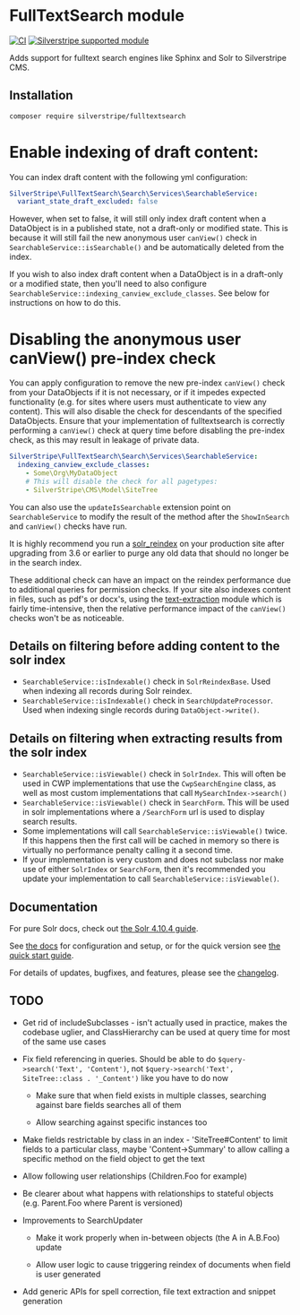 # FullTextSearch module

[![CI](https://github.com/silverstripe/silverstripe-fulltextsearch/actions/workflows/ci.yml/badge.svg)](https://github.com/silverstripe/silverstripe-fulltextsearch/actions/workflows/ci.yml)
[![Silverstripe supported module](https://img.shields.io/badge/silverstripe-supported-0071C4.svg)](https://www.silverstripe.org/software/addons/silverstripe-commercially-supported-module-list/)

Adds support for fulltext search engines like Sphinx and Solr to Silverstripe CMS.

## Installation

```sh
composer require silverstripe/fulltextsearch
```

# Enable indexing of draft content:

You can index draft content with the following yml configuration:

```yaml
SilverStripe\FullTextSearch\Search\Services\SearchableService:
  variant_state_draft_excluded: false
```

However, when set to false, it will still only index draft content when a DataObject is in a published state, not a
draft-only or modified state.  This is because it will still fail the new anonymous user `canView()` check in
`SearchableService::isSearchable()` and be automatically deleted from the index.

If you wish to also index draft content when a DataObject is in a draft-only or a modified state, then you'll need
to also configure `SearchableService::indexing_canview_exclude_classes`.  See below for instructions on how to do this.

# Disabling the anonymous user canView() pre-index check

You can apply configuration to remove the new pre-index `canView()` check from your DataObjects if it is not necessary,
or if it impedes expected functionality (e.g. for sites where users must authenticate to view any content). This will
also disable the check for descendants of the specified DataObjects. Ensure that your implementation of fulltextsearch
is correctly performing a `canView()` check at query time before disabling the pre-index check, as this may result in
leakage of private data.

```yaml
SilverStripe\FullTextSearch\Search\Services\SearchableService:
  indexing_canview_exclude_classes:
    - Some\Org\MyDataObject
    # This will disable the check for all pagetypes:
    - SilverStripe\CMS\Model\SiteTree
```

You can also use the `updateIsSearchable` extension point on `SearchableService` to modify the result of the method
after the `ShowInSearch` and `canView()` checks have run.

It is highly recommend you run a [solr_reindex](https://github.com/silverstripe/silverstripe-fulltextsearch/blob/3/docs/en/03_configuration.md#solr-reindex)
on your production site after upgrading from 3.6 or earlier to purge any old data that should no longer be in the search index.

These additional check can have an impact on the reindex performance due to additional queries for permission checks.
If your site also indexes content in files, such as pdf's or docx's, using the [text-extraction](https://github.com/silverstripe/silverstripe-textextraction)
module which is fairly time-intensive, then the relative performance impact of the `canView()` checks won't be as noticeable.

## Details on filtering before adding content to the solr index
- `SearchableService::isIndexable()` check in `SolrReindexBase`. Used when indexing all records during Solr reindex.
- `SearchableService::isIndexable()` check in `SearchUpdateProcessor`. Used when indexing single records during
`DataObject->write()`.

## Details on filtering when extracting results from the solr index
- `SearchableService::isViewable()` check in `SolrIndex`. This will often be used in CWP implementations that use the
`CwpSearchEngine` class, as well as most custom implementations that call `MySearchIndex->search()`
- `SearchableService::isViewable()` check in `SearchForm`. This will be used in solr implementations where a
`/SearchForm` url is used to display search results.
- Some implementations will call `SearchableService::isViewable()` twice. If this happens then the first call will be
cached in memory so there is virtually no performance penalty calling it a second time.
- If your implementation is very custom and does not subclass nor make use of either `SolrIndex` or `SearchForm`, then
it's recommended you update your implementation to call `SearchableService::isViewable()`.

## Documentation

For pure Solr docs, check out [the Solr 4.10.4 guide](https://archive.apache.org/dist/lucene/solr/ref-guide/apache-solr-ref-guide-4.10.pdf).

See [the docs](/docs/en/00_index.md) for configuration and setup, or for the quick version see [the quick start guide](/docs/en/01_getting_started.md#quick-start).

For details of updates, bugfixes, and features, please see the [changelog](CHANGELOG.md).

## TODO

* Get rid of includeSubclasses - isn't actually used in practice, makes the codebase uglier, and ClassHierarchy can be
used at query time for most of the same use cases

* Fix field referencing in queries. Should be able to do `$query->search('Text', 'Content')`, not
`$query->search('Text', SiteTree::class . '_Content')` like you have to do now

    - Make sure that when field exists in multiple classes, searching against bare fields searches all of them

    - Allow searching against specific instances too

* Make fields restrictable by class in an index - 'SiteTree#Content' to limit fields to a particular class,
maybe 'Content->Summary' to allow calling a specific method on the field object to get the text

* Allow following user relationships (Children.Foo for example)

* Be clearer about what happens with relationships to stateful objects (e.g. Parent.Foo where Parent is versioned)

* Improvements to SearchUpdater

     - Make it work properly when in-between objects (the A in A.B.Foo) update

     - Allow user logic to cause triggering reindex of documents when field is user generated

* Add generic APIs for spell correction, file text extraction and snippet generation
